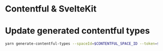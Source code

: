 # Contentful & SvelteKit

# Update generated contentful types

```sh
yarn generate-contentful-types --spaceId=$CONTENTFUL_SPACE_ID --token=$CONTENTFUL_MANAGEMENT_ACCESS_TOKEN
```
